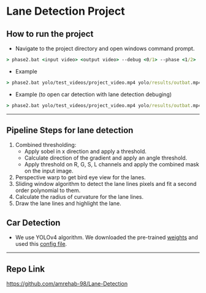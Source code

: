 # Lane Detection Project

## How to run the project
- Navigate to the project directory and open windows command prompt.
```cmd
> phase2.bat <input video> <output video> --debug <0/1> --phase <1/2>
```
- Example
```cmd
> phase2.bat yolo/test_videos/project_video.mp4 yolo/results/outbat.mp4 --debug 0 --phase 1
```
- Example (to open car detection with lane detection debuging)
```cmd
> phase2.bat yolo/test_videos/project_video.mp4 yolo/results/outbat.mp4 --debug 1 --phase 2
```
___________________________

## Pipeline Steps for lane detection
1) Combined thresholding:
    - Apply sobel in x direction and apply a threshold.
    - Calculate direction of the gradient and apply an angle threshold.
    - Apply threshold on R, G, S, L channels and apply the combined mask on the input image.
2) Perspective warp to get bird eye view for the lanes.
3) Sliding window algorithm to detect the lane lines pixels and fit a second order polynomial to them.
4) Calculate the radius of curvature for the lane lines.
5) Draw the lane lines and highlight the lane.

## Car Detection
- We use YOLOv4 algorithm. We downloaded the pre-trained [weights](https://github.com/AlexeyAB/darknet/releases/download/darknet_yolo_v3_optimal/yolov4.weights) and used this [config file](https://github.com/Tianxiaomo/pytorch-YOLOv4/blob/master/cfg/yolov4.cfg).

___________________________

## Repo Link

https://github.com/amrehab-98/Lane-Detection